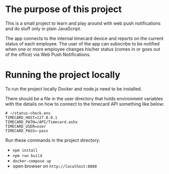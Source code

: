 # The purpose of this project

This is a small project to learn and play around with web push notifications and do stuff only in plain JavaScript.

The app connects to the internal timecard device and reports on the current status of each employee. The user of the app can subscribe to be notified when one or more employee changes his/her status (comes in or goes out of the office) via Web Push Notifications.

# Running the project locally

To run the project locally Docker and node.js need to be installed.

There should be a file in the user directory that holds environment variables with the details on how to connect to the timecard API something like below:

```
# ~/status-check.env
TIMECARD_HOST=127.0.0.1
TIMECARD_PATH=/API/Timecard.ashx
TIMECARD_USER=user
TIMECARD_PASS=-pass
```

Run these commands in the project directory:
- `npm install`
- `npm run build`
- `docker-compose up`
- open browser on `http://localhost:8080`